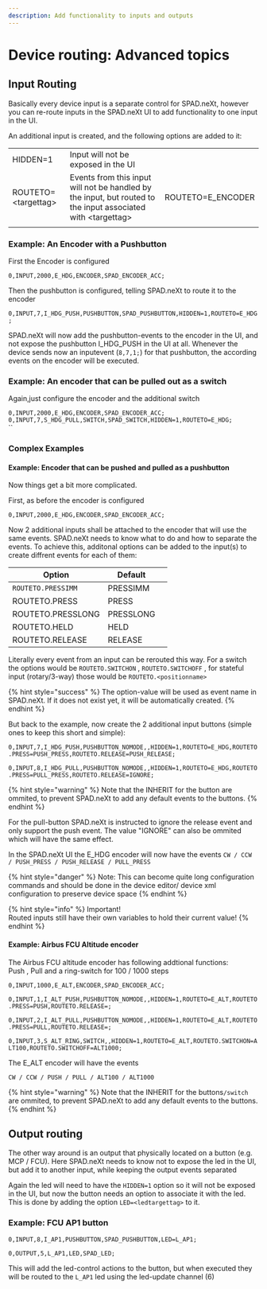 ```yaml
---
description: Add functionality to inputs and outputs
---
```


# Device routing: Advanced topics

## Input Routing

Basically every device input is a separate control for SPAD.neXt, however you can re-route inputs in the SPAD.neXt UI to add functionality to one input in the UI.

An additional input is created, and the following options are added to it:

|                      |                                                                                                               |                    |
| -------------------- | ------------------------------------------------------------------------------------------------------------- | ------------------ |
| HIDDEN=1             | Input will not be exposed in the UI                                                                           |                    |
| ROUTETO=\<targettag> | Events from this input will not be handled by the input, but routed to the input associated with \<targettag> | ROUTETO=E\_ENCODER |
|                      |                                                                                                               |                    |

### Example: An Encoder with a Pushbutton

First the Encoder is configured

`0,INPUT,2000,E_HDG,ENCODER,SPAD_ENCODER_ACC;`

Then the pushbutton is configured, telling SPAD.neXt to route it to the encoder

`0,INPUT,7,I_HDG_PUSH,PUSHBUTTON,SPAD_PUSHBUTTON,HIDDEN=1,ROUTETO=E_HDG;`

SPAD.neXt will now add the pushbutton-events to the encoder in the UI, and not expose the pushbutton I\_HDG\_PUSH in the UI at all. Whenever the device sends now an inputevent (`8,7,1;`) for that pushbutton, the according events on the encoder will be executed.

### Example: An encoder that can be pulled out as a switch

Again,just configure the encoder and the additional switch

`0,INPUT,2000,E_HDG,ENCODER,SPAD_ENCODER_ACC;`\
`0,INPUT,7,S_HDG_PULL,SWITCH,SPAD_SWITCH,HIDDEN=1,ROUTETO=E_HDG;`\
``

### Complex Examples

#### Example: Encoder that can be pushed and pulled as a pushbutton&#x20;

Now things get a bit more complicated.

First, as before the encoder is configured

`0,INPUT,2000,E_HDG,ENCODER,SPAD_ENCODER_ACC;`

Now 2 additional inputs shall be attached to the encoder that will use the same events. SPAD.neXt needs to know what to do and how to separate the events. To achieve this, additonal options can be added to the input(s) to create diffrent events for each of them:

| Option             | Default   |   |
| ------------------ | --------- | - |
| `ROUTETO.PRESSIMM` | PRESSIMM  |   |
| ROUTETO.PRESS      | PRESS     |   |
| ROUTETO.PRESSLONG  | PRESSLONG |   |
| ROUTETO.HELD       | HELD      |   |
| ROUTETO.RELEASE    | RELEASE   |   |

Literally every event from an input can be rerouted this way. For a switch the options would be `ROUTETO.SWITCHON` , `ROUTETO.SWITCHOFF` , for stateful input (rotary/3-way) those would be `ROUTETO.<positionname>`

{% hint style="success" %}
The option-value will be used as event name in SPAD.neXt. If it does not exist yet, it will be automatically created.
{% endhint %}

But back to the example, now create the 2 additional input buttons  (simple ones to keep this short and simple):

`0,INPUT,7,I_HDG_PUSH,PUSHBUTTON_NOMODE,,HIDDEN=1,ROUTETO=E_HDG,ROUTETO.PRESS=PUSH_PRESS,ROUTETO.RELEASE=PUSH_RELEASE;`

`0,INPUT,8,I_HDG_PULL,PUSHBUTTON_NOMODE,,HIDDEN=1,ROUTETO=E_HDG,ROUTETO.PRESS=PULL_PRESS,ROUTETO.RELEASE=IGNORE;`

{% hint style="warning" %}
Note that the INHERIT for the button are ommited, to prevent SPAD.neXt to add any default events to the buttons.
{% endhint %}

For the pull-button SPAD.neXt is instructed to ignore the release event and only support the push event. The value "IGNORE" can also be ommited which will have the same effect.

In the SPAD.neXt UI the E\_HDG encoder will now have the events `CW / CCW / PUSH_PRESS / PUSH_RELEASE / PULL_PRESS`

{% hint style="danger" %}
Note: This can become quite long configuration commands and should be done in the device editor/ device xml configuration to preserve device space
{% endhint %}

{% hint style="info" %}
Important!\
Routed inputs still have their own variables to hold their current value!
{% endhint %}

#### Example: Airbus FCU Altitude encoder

The Airbus FCU altitude encoder has following addtional functions:\
Push , Pull and a ring-switch for 100 / 1000 steps

`0,INPUT,1000,E_ALT,ENCODER,SPAD_ENCODER_ACC;`

`0,INPUT,1,I_ALT_PUSH,PUSHBUTTON_NOMODE,,HIDDEN=1,ROUTETO=E_ALT,ROUTETO.PRESS=PUSH,ROUTETO.RELEASE=;`

`0,INPUT,2,I_ALT_PULL,PUSHBUTTON_NOMODE,,HIDDEN=1,ROUTETO=E_ALT,ROUTETO.PRESS=PULL,ROUTETO.RELEASE=;`

`0,INPUT,3,S_ALT_RING,SWITCH,,HIDDEN=1,ROUTETO=E_ALT,ROUTETO.SWITCHON=ALT100,ROUTETO.SWITCHOFF=ALT1000;`

The E\_ALT encoder will have the events

`CW / CCW / PUSH / PULL / ALT100 / ALT1000`

{% hint style="warning" %}
Note that the INHERIT for the buttons`/switch` are ommited, to prevent SPAD.neXt to add any default events to the buttons.
{% endhint %}

## Output routing

The other way around is an output that physically located on a button (e.g. MCP / FCU). Here SPAD.neXt needs to know not to expose the led in the UI, but add it to another input, while keeping the output events separated

Again the led will need to have the `HIDDEN=1` option so it will not be exposed in the UI, but now the button needs an option to associate it with the led. This is done by adding the option `LED=<ledtargettag>` to it.

### Example: FCU AP1 button

`0,INPUT,8,I_AP1,PUSHBUTTON,SPAD_PUSHBUTTON,LED=L_AP1;`

`0,OUTPUT,5,L_AP1,LED,SPAD_LED;`

This will add the led-control actions to the button, but when executed they will be routed to the `L_AP1` led using the led-update channel (6)

